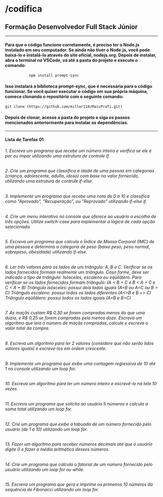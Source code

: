 # /codifica

## Formação Desenvolvedor Full Stack Júnior
***
#### Para que o código funcione corretamente, é preciso ter o Node.js instalado em seu computador. Se ainda não tiver o Node.js, você pode baixá-lo e instalá-lo através do site oficial, nodejs.org. Depois de instalar, abra o terminal no VSCode, vá até a pasta do projeto e execute o comando:

               npm install prompt-sync
#### Isso instalará a biblioteca prompt-sync, que é necessária para o código funcionar. Se você quiser executar o código em sua própria máquina, comece clonando o repositório com o seguinte comando:
    
    git clone (https://github.com/miller110/MaisPraTi.git)

#### Depois de clonar, acesse a pasta do projeto e siga os passos mencionados anteriormente para instalar as dependências.
***


#### Lista de Tarefas 01

###### 1. Escreva um programa que recebe um número inteiro e verifica se ele é par ou ímpar utilizando uma estrutura de controle if.
###### 2. Crie um programa que classifica a idade de uma pessoa em categorias (criança, adolescente, adulto, idoso) com base no valor fornecido, utilizando uma estrutura de controle if-else.
###### 3. Implemente um programa que recebe uma nota de 0 a 10 e classifica como "Aprovado", "Recuperação", ou "Reprovado" utilizando if-else if.
###### 4. Crie um menu interativo no console que oferece ao usuário a escolha de três opções. Utilize switch-case para implementar a lógica de cada opção selecionada.
###### 5. Escreva um programa que calcula o Índice de Massa Corporal (IMC) de uma pessoa e determina a categoria de peso (baixo peso, peso normal, sobrepeso, obesidade) utilizando if-else.
###### 6. Ler três valores para os lados de um triângulo: A, B e C. Verificar se os lados fornecidos formam realmente um triângulo. Caso forme, deve ser indicado o tipo de triângulo: Isósceles, escaleno ou eqüilátero. Para verificar se os lados fornecidos formam triângulo: (A < B + C e B < A + C e C < A + B) Triângulo isósceles: possui dois lados iguais (A=B ou A=C ou B = C) Triângulo escaleno: possui todos os lados diferentes (A<>B e B <> C) Triângulo eqüilátero: possui todos os lados iguais (A=B e B=C)
###### 7. As maçãs custam R$ 0,30 se forem compradas menos do que uma dúzia, e R$ 0,25 se forem compradas pelo menos doze. Escreva um algoritmo que leia o número de maçãs compradas, calcule e escreva o valor total da compra.
###### 8. Escreva um algoritmo para ler 2 valores (considere que não serão lidos valores iguais) e escreve-los em ordem crescente.
###### 9. Implemente um programa que exibe uma contagem regressiva de 10 até 1 no console utilizando um loop for.
###### 10. Escreva um algoritmo para ler um número inteiro e escrevê-lo na tela 10 vezes.

###### 11. Escreva um programa que solicita ao usuário 5 números e calcula a soma total utilizando um loop for.
###### 12. Crie um programa que exibe a tabuada de um número fornecido pelo usuário (de 1 a 10) utilizando um loop for.
###### 13. Fazer um algoritmo para receber números decimais até que o usuário digite 0 e fazer a média aritmética desses números.
###### 14. Crie um programa que calcula o fatorial de um número fornecido pelo usuário utilizando um loop for ou while.
###### 15. Escreva um programa que gera e imprime os primeiros 10 números da sequência de Fibonacci utilizando um loop for.